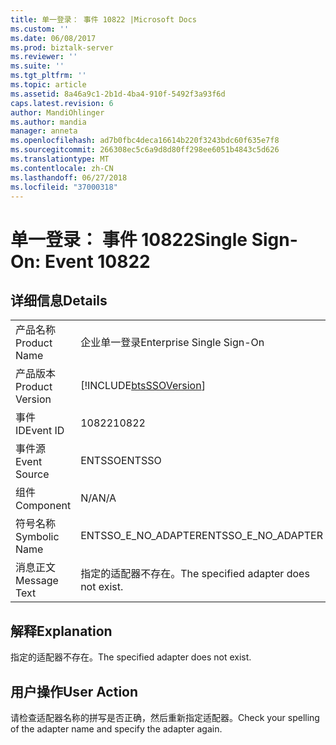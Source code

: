 ```yaml
---
title: 单一登录： 事件 10822 |Microsoft Docs
ms.custom: ''
ms.date: 06/08/2017
ms.prod: biztalk-server
ms.reviewer: ''
ms.suite: ''
ms.tgt_pltfrm: ''
ms.topic: article
ms.assetid: 8a46a9c1-2b1d-4ba4-910f-5492f3a93f6d
caps.latest.revision: 6
author: MandiOhlinger
ms.author: mandia
manager: anneta
ms.openlocfilehash: ad7b0fbc4deca16614b220f3243bdc60f635e7f8
ms.sourcegitcommit: 266308ec5c6a9d8d80ff298ee6051b4843c5d626
ms.translationtype: MT
ms.contentlocale: zh-CN
ms.lasthandoff: 06/27/2018
ms.locfileid: "37000318"
---
```

# <a name="single-sign-on-event-10822"></a><span data-ttu-id="b2a23-102">单一登录： 事件 10822</span><span class="sxs-lookup"><span data-stu-id="b2a23-102">Single Sign-On: Event 10822</span></span>
## <a name="details"></a><span data-ttu-id="b2a23-103">详细信息</span><span class="sxs-lookup"><span data-stu-id="b2a23-103">Details</span></span>  
  
|                 |                                                            |
|-----------------|------------------------------------------------------------|
|  <span data-ttu-id="b2a23-104">产品名称</span><span class="sxs-lookup"><span data-stu-id="b2a23-104">Product Name</span></span>   |                 <span data-ttu-id="b2a23-105">企业单一登录</span><span class="sxs-lookup"><span data-stu-id="b2a23-105">Enterprise Single Sign-On</span></span>                  |
| <span data-ttu-id="b2a23-106">产品版本</span><span class="sxs-lookup"><span data-stu-id="b2a23-106">Product Version</span></span> | [!INCLUDE[btsSSOVersion](../includes/btsssoversion-md.md)] |
|    <span data-ttu-id="b2a23-107">事件 ID</span><span class="sxs-lookup"><span data-stu-id="b2a23-107">Event ID</span></span>     |                           <span data-ttu-id="b2a23-108">10822</span><span class="sxs-lookup"><span data-stu-id="b2a23-108">10822</span></span>                            |
|  <span data-ttu-id="b2a23-109">事件源</span><span class="sxs-lookup"><span data-stu-id="b2a23-109">Event Source</span></span>   |                           <span data-ttu-id="b2a23-110">ENTSSO</span><span class="sxs-lookup"><span data-stu-id="b2a23-110">ENTSSO</span></span>                           |
|    <span data-ttu-id="b2a23-111">组件</span><span class="sxs-lookup"><span data-stu-id="b2a23-111">Component</span></span>    |                            <span data-ttu-id="b2a23-112">N/A</span><span class="sxs-lookup"><span data-stu-id="b2a23-112">N/A</span></span>                             |
|  <span data-ttu-id="b2a23-113">符号名称</span><span class="sxs-lookup"><span data-stu-id="b2a23-113">Symbolic Name</span></span>  |                    <span data-ttu-id="b2a23-114">ENTSSO_E_NO_ADAPTER</span><span class="sxs-lookup"><span data-stu-id="b2a23-114">ENTSSO_E_NO_ADAPTER</span></span>                     |
|  <span data-ttu-id="b2a23-115">消息正文</span><span class="sxs-lookup"><span data-stu-id="b2a23-115">Message Text</span></span>   |           <span data-ttu-id="b2a23-116">指定的适配器不存在。</span><span class="sxs-lookup"><span data-stu-id="b2a23-116">The specified adapter does not exist.</span></span>            |
  
## <a name="explanation"></a><span data-ttu-id="b2a23-117">解释</span><span class="sxs-lookup"><span data-stu-id="b2a23-117">Explanation</span></span>  
 <span data-ttu-id="b2a23-118">指定的适配器不存在。</span><span class="sxs-lookup"><span data-stu-id="b2a23-118">The specified adapter does not exist.</span></span>  
  
## <a name="user-action"></a><span data-ttu-id="b2a23-119">用户操作</span><span class="sxs-lookup"><span data-stu-id="b2a23-119">User Action</span></span>  
 <span data-ttu-id="b2a23-120">请检查适配器名称的拼写是否正确，然后重新指定适配器。</span><span class="sxs-lookup"><span data-stu-id="b2a23-120">Check your spelling of the adapter name and specify the adapter again.</span></span>